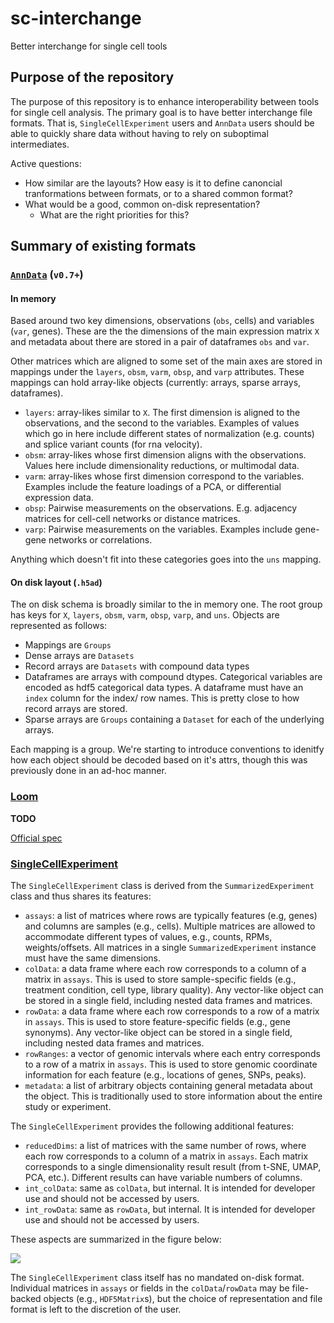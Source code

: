 # sc-interchange

Better interchange for single cell tools

## Purpose of the repository

The purpose of this repository is to enhance interoperability between tools for single cell analysis. The primary goal is to have better interchange file formats. That is, `SingleCellExperiment` users and `AnnData` users should be able to quickly share data without having to rely on suboptimal intermediates.

Active questions:

* How similar are the layouts? How easy is it to define canoncial tranformations between formats, or to a shared common format?
* What would be a good, common on-disk representation?
  * What are the right priorities for this?

## Summary of existing formats

### [`AnnData`](github.com/theislab/anndata) (`v0.7+`)

#### In memory

Based around two key dimensions, observations (`obs`, cells) and variables (`var`, genes). These are the the dimensions of the main expression matrix `X` and metadata about there are stored in a pair of dataframes `obs` and `var`.

Other matrices which are aligned to some set of the main axes are stored in mappings under the `layers`, `obsm`, `varm`, `obsp`, and `varp` attributes. These mappings can hold array-like objects (currently: arrays, sparse arrays, dataframes).

* `layers`: array-likes similar to `X`. The first dimension is aligned to the observations, and the second to the variables. Examples of values which go in here include different states of normalization (e.g. counts) and splice variant counts (for rna velocity).
* `obsm`: array-likes whose first dimension aligns with the observations. Values here include dimensionality reductions, or multimodal data.
* `varm`: array-likes whose first dimension correspond to the variables. Examples include the feature loadings of a PCA, or differential expression data.
* `obsp`: Pairwise measurements on the observations. E.g. adjacency matrices for cell-cell networks or distance matrices.
* `varp`: Pairwise measurements on the variables. Examples include gene-gene networks or correlations.

Anything which doesn't fit into these categories goes into the `uns` mapping.

#### On disk layout (`.h5ad`)

The on disk schema is broadly similar to the in memory one. The root group has keys for `X`, `layers`, `obsm`, `varm`, `obsp`, `varp`, and `uns`. Objects are represented as follows:

* Mappings are `Groups`
* Dense arrays are `Datasets`
* Record arrays are `Datasets` with compound data types
* Dataframes are arrays with compound dtypes. Categorical variables are encoded as hdf5 categorical data types. A dataframe must have an `index` column for the index/ row names. This is pretty close to how record arrays are stored.
* Sparse arrays are `Groups` containing a `Dataset` for each of the underlying arrays.

Each mapping is a group. We're starting to introduce conventions to idenitfy how each object should be decoded based on it's attrs, though this was previously done in an ad-hoc manner.

### [Loom](http://loompy.org)

**TODO**

[Official spec](http://linnarssonlab.org/loompy/format/index.html)

### [SingleCellExperiment](https://bioconductor.org/packages/devel/bioc/html/SingleCellExperiment.html)

The `SingleCellExperiment` class is derived from the `SummarizedExperiment` class and thus shares its features:

* `assays`: a list of matrices where rows are typically features (e.g, genes) and columns are samples (e.g., cells).
Multiple matrices are allowed to accommodate different types of values, e.g., counts, RPMs, weights/offsets.
All matrices in a single `SummarizedExperiment` instance must have the same dimensions.
* `colData`: a data frame where each row corresponds to a column of a matrix in `assays`.
This is used to store sample-specific fields (e.g., treatment condition, cell type, library quality).
Any vector-like object can be stored in a single field, including nested data frames and matrices.
* `rowData`: a data frame where each row corresponds to a row of a matrix in `assays`.
This is used to store feature-specific fields (e.g., gene synonyms).
Any vector-like object can be stored in a single field, including nested data frames and matrices.
* `rowRanges`: a vector of genomic intervals where each entry corresponds to a row of a matrix in `assays`.
This is used to store genomic coordinate information for each feature (e.g., locations of genes, SNPs, peaks).
* `metadata`: a list of arbitrary objects containing general metadata about the object.
This is traditionally used to store information about the entire study or experiment.

The `SingleCellExperiment` provides the following additional features:

* `reducedDims`: a list of matrices with the same number of rows, where each row corresponds to a column of a matrix in `assays`.
Each matrix corresponds to a single dimensionality result result (from t-SNE, UMAP, PCA, etc.).
Different results can have variable numbers of columns.
* `int_colData`: same as `colData`, but internal.
It is intended for developer use and should not be accessed by users.
* `int_rowData`: same as `rowData`, but internal.
It is intended for developer use and should not be accessed by users.

These aspects are summarized in the figure below:

![](https://osca.bioconductor.org/images/SingleCellExperiment.png)

The `SingleCellExperiment` class itself has no mandated on-disk format.
Individual matrices in `assays` or fields in the `colData`/`rowData` may be file-backed objects (e.g., `HDF5Matrix`s),
but the choice of representation and file format is left to the discretion of the user.
